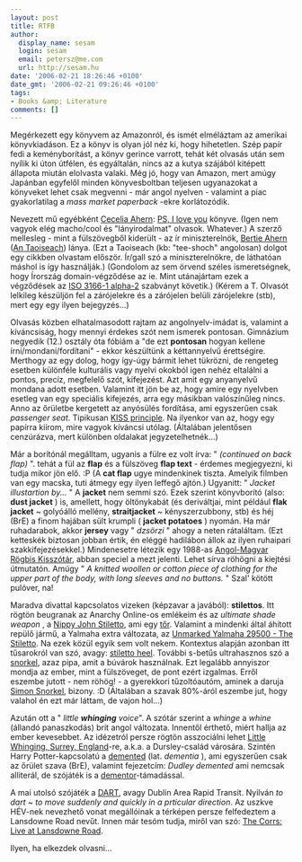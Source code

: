 ```yaml
---
layout: post
title: RTFB
author:
  display_name: sesam
  login: sesam
  email: petersz@me.com
  url: http://sesam.hu
date: '2006-02-21 18:26:46 +0100'
date_gmt: '2006-02-21 09:26:46 +0100'
tags:
- Books &amp; Literature
comments: []
---
```


Megérkezett egy könyvem az Amazonról, és ismét elméláztam az amerikai könyvkiadáson. Ez a könyv is olyan jól néz ki, hogy hihetetlen. Szép papír fedi a keményborítást, a könyv gerince varrott, tehát két olvasás után sem nyílik ki úton útfélen, és egyáltalán, nincs az a kutya szájából kitépett állapota miután elolvasta valaki. Még jó, hogy van Amazon, mert amúgy Japánban egyfelől minden könyvesboltban teljesen ugyanazokat a könyveket lehet csak megvenni - már angol nyelven - valamint a piac gyakorlatilag a _mass market paperback_ -ekre korlátozódik.

Nevezett mű egyébként [Cecelia Ahern](http://www.ceceliaahern.ie): [PS, I love you](http://www.amazon.co.jp/exec/obidos/ASIN/1401300901/qid=1140513847/sr=8-2/ref=sr_8_xs_ap_i2_xgl14/250-4807520-1816228) könyve. (Igen nem vagyok elég macho/cool és "lányirodalmat" olvasok. Whatever.) A szerző mellesleg - mint a fülszövegből kiderült - az ír miniszterelnök, [Bertie Ahern](http://en.wikipedia.org/wiki/Bertie_Ahern) ([An Taoiseach](http://en.wikipedia.org/wiki/Taoiseach)) lánya. (Ezt a Taoiseach (kb: "tee-shoch" angolosan) dolgot egy cikkben olvastam először. Ír/gall szó a miniszterelnökre, de láthatóan máshol is így használják.) (Gondolom az sem örvend széles ismeretségnek, hogy Írország domain-végződése az ie. Mint utánajártam ezek a végződések az [ISO 3166-1 alpha-2](http://en.wikipedia.org/wiki/ISO_3166-1_alpha-2) szabványt követik.) (Kérem a T. Olvasót lelkileg készüljön fel a zárójelekre és a zárójelen belüli zárójelekre (stb), mert egy egy ilyen bejegyzés...)

Olvasás közben elhatalmasodott rajtam az angolnyelv-imádat is, valamint a kíváncsiság, hogy mennyi érdekes szót nem ismerek pontosan. Gimnázium negyedik (12.) osztály óta fóbiám a "de ezt **pontosan** hogyan kellene írni/mondani/fordítani" - ekkor készültünk a kéttannyelvű érettségire. Merthogy az egy dolog, hogy így-úgy bármit lehet tükrözni, de rengeteg esetben különféle kulturális vagy nyelvi okokból igen nehéz eltalálni a pontos, precíz, megfelelő szót, kifejezést. Azt amit egy anyanyelvű mondana adott esetben. Valamint itt jön be az, hogy amire egy nyelvben esetleg van egy speciális kifejezés, arra egy másikban valószínűleg nincs. Anno az őrületbe kergetett az anyósülés fordítása, ami egyszerűen csak _passenger seat_. Tipikusan [KISS principle](http://en.wikipedia.org/wiki/KISS_principle). Na ilyenkor van az, hogy egy papírra kiírom, mire vagyok kíváncsi utólag. (Általában jelentősen cenzúrázva, mert különben oldalakat jegyzetelhetnék...)

Már a borítónál megálltam, ugyanis a fülre ez volt írva: " _(continued on back flap)_ ". tehát a fül az **flap** és a fülszöveg **flap text** \- érdemes megjegyezni, ki tudja mikor jön elő. :P (A **cat flap** ugye mindenkinek tiszta. Amelyik filmben van egy macska, tuti átmegy egy ilyen leffegő ajtón.) Ugyanitt: " _Jacket illustartion by..._ " A **jacket** nem semmi szó. Ezek szerint könyvborító (also: **dust jacket** ) is, amellett, hogy öltönykabát (és deriváltjai, mint például **flak jacket** ~ golyóálló mellény, **straitjacket** ~ kényszerzubbony, stb) és héj (BrE) a finom hajában sült krumpli ( **jacket potatoes** ) nyomán. Ha már ruhadarabok, akkor **jersey** vagy " _dzsörzi_ " ahogy a neten rátaláltam. (Ezt ketteskék biztosan jobban értik, én eléggé hadilábon állok az ilyen ruhaipari szakkifejezésekkel.) Mindenesetre létezik egy 1988-as [Angol-Magyar Rögbis Kisszótár](http://www.szentes.rugby.hu/letolt/szotarmarko.htm), abban speciel a mezt jelenti. Lehet sírva röhögni a kiejtési útmutatón. Amúgy " _A knitted woollen or cotton piece of clothing for the upper part of the body, with long sleeves and no buttons._ " Szal' kötött pulóver, na!

Maradva divattal kapcsolatos vizeken (képzavar a javából): **stilettos**. Itt rögtön beugranak az Anarchy Online-os emlékeim és az _ultimate shade weapon_ , a [Nippy John Stiletto](http://auno.org/ao/db.php?id=245607), ami egy [tőr](http://en.wikipedia.org/wiki/Stiletto). Valamint a mindenki által áhított repülő jármű, a Yalmaha extra változata, az [Unmarked Yalmaha 29500 - The Stiletto](http://auno.org/ao/db.php?id=203818). Na ezek közül egyik sem volt nekem. Kontextus alapján azonban itt tűsarokról van szó, avagy: [stiletto heel](http://en.wikipedia.org/wiki/Stiletto_heel). További s-betűs ultrahasznos szó a [snorkel](http://en.wikipedia.org/wiki/Snorkel), azaz pipa, amit a búvárok használnak. Ezt legalább annyiszor mondja az ember, mint a fülszöveget, de pont ezért izgalmas. Erről eszembe jutott - nem röhög! - a gyerekkori tűzoltóautóm, aminek a daruja [Simon Snorkel](http://www.ivecomagirus.co.uk/simonintro.htm), bizony. :D (Általában a szavak 80%-áról eszembe jut, hogy valahol én ezt már láttam, de vajon hol...)

Azután ott a " _little **whinging** voice_". A szótár szerint a _whinge_ a _whine_ (állandó panaszkodás) brit angol változata. Innentől érthető, miért hallja az ember kevesebbet. Az idézetról persze rögtön asszociálni lehet [Little Whinging, Surrey, England](http://en.wikipedia.org/wiki/Little_Whinging)-re, a.k.a. a Dursley-család városára. Szintén Harry Potter-kapcsolatú a [demented](http://en.wikipedia.org/wiki/Demented) (lat. _dementia_ ), ami egyszerűen csak az őrület szava (BrE), valamint fejezetcím: _Dudley demented_ ami nemcsak alliterál, de szójáték is a [dementor](http://en.wikipedia.org/wiki/Dementor)-támadással.

A mai utolsó szójáték a [DART](http://en.wikipedia.org/wiki/Dublin_Area_Rapid_Transit), avagy Dublin Area Rapid Transit. Nyilván _to dart_ ~ _to move suddenly and quickly in a prticular direction_. Az uszkve HÉV-nek nevezhető vonat megállóinak a térképen persze felfedeztem a Lansdowne Road nevűt. Innen már tesóm tudja, miről van szó: [The Corrs: Live at Lansdowne Road](http://www.imdb.com/title/tt0267391).

Ilyen, ha elkezdek olvasni...
